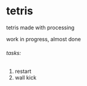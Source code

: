 # tetris
tetris made with processing
<p>work in progress, almost done</p>
<h6>tasks:</h6>

<ol>
<li>restart</li>
<li>wall kick</li>
</ol>

